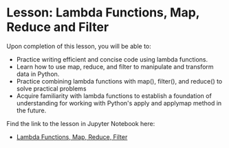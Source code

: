 # Lesson: Lambda Functions, Map, Reduce and Filter
Upon completion of this lesson, you will be able to:
  
- Practice writing efficient and concise code using lambda functions.
- Learn how to use map, reduce, and filter to manipulate and transform data in Python.
- Practice combining lambda functions with map(), filter(), and reduce() to solve practical problems
- Acquire familiarity with lambda functions to establish a foundation of understanding for working with Python's apply and applymap method in the future.


Find the link to the lesson in Jupyter Notebook here:

- [Lambda Functions, Map, Reduce, Filter](https://github.com/data-bootcamp-v4/lessons/blob/main/1_intro_to_python/1.5_lambda_functions.ipynb)
